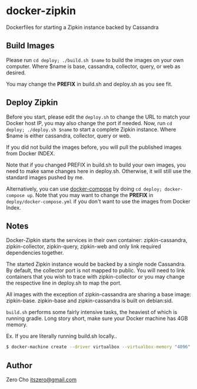 # docker-zipkin

Dockerfiles for starting a Zipkin instance backed by Cassandra

## Build Images

Please run `cd deploy; ./build.sh $name` to build the images on your own computer.
Where $name is base, cassandra, collector, query, or web as desired.

You may change the **PREFIX** in build.sh and deploy.sh as you see fit.

## Deploy Zipkin

Before you start, please edit the `deploy.sh` to change the URL to match your
Docker host IP, you may also change the port if needed. Now, run `cd deploy;
./deploy.sh $name` to start a complete Zipkin instance. Where $name is either
cassandra, collector, query or web.

If you did not build the
images before, you will pull the published images from Docker INDEX.

Note that if you changed PREFIX in build.sh to build your own images, you need
to make same changes here in deploy.sh. Otherwise, it will still use the
standard images pushed by me.

Alternatively, you can use
[docker-compose](https://docs.docker.com/compose/) by doing `cd
deploy; docker-compose up`. Note that you may want to change the
**PREFIX** in `deploy/docker-compose.yml` if you don't want to use the
images from Docker Index.

## Notes

Docker-Zipkin starts the services in their own container: zipkin-cassandra,
zipkin-collector, zipkin-query, zipkin-web and only link required dependencies
together.

The started Zipkin instance would be backed by a single node Cassandra. By
default, the collector port is not mapped to public. You will need to link
containers that you wish to trace with zipkin-collector or you may change the
respective line in deploy.sh to map the port.

All images with the exception of zipkin-cassandra are sharing a base image:
zipkin-base. zipkin-base and zipkin-cassandra is built on debian:sid.

`build.sh` performs some fairly intensive tasks, the heaviest of which is running
gradle. Long story short, make sure your Docker machine has 4GB memory.

Ex. If you are literally running build.sh locally..
```bash
$ docker-machine create --driver virtualbox --virtualbox-memory "4096" dev
```
## Author

Zero Cho <itszero@gmail.com>
